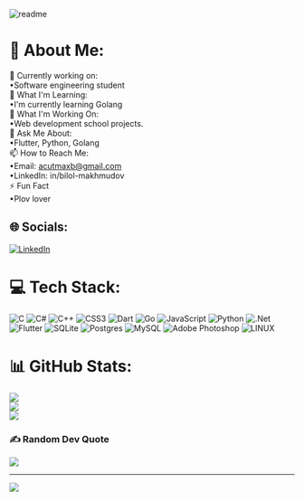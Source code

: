 ![readme](https://user-images.githubusercontent.com/68492019/199285929-8b4b889b-447a-492a-b55e-835c0df732eb.jpg)

# 💫 About Me:
🔭 Currently working on:<br>   •Software engineering student<br>🌱 What I'm Learning:<br>   •I'm currently learning Golang<br>🚀 What I'm Working On:<br>    •Web development school projects.<br>💬 Ask Me About:<br>    •Flutter, Python, Golang<br>📫 How to Reach Me:<br>•Email: acutmaxb@gmail.com<br>•LinkedIn: in/bilol-makhmudov<br>⚡ Fun Fact<br>•Plov lover


## 🌐 Socials:
[![LinkedIn](https://img.shields.io/badge/LinkedIn-%230077B5.svg?logo=linkedin&logoColor=white)](https://linkedin.com/in/in/bilol-makhmudov) 

# 💻 Tech Stack:
![C](https://img.shields.io/badge/c-%2300599C.svg?style=for-the-badge&logo=c&logoColor=white) ![C#](https://img.shields.io/badge/c%23-%23239120.svg?style=for-the-badge&logo=c-sharp&logoColor=white) ![C++](https://img.shields.io/badge/c++-%2300599C.svg?style=for-the-badge&logo=c%2B%2B&logoColor=white) ![CSS3](https://img.shields.io/badge/css3-%231572B6.svg?style=for-the-badge&logo=css3&logoColor=white) ![Dart](https://img.shields.io/badge/dart-%230175C2.svg?style=for-the-badge&logo=dart&logoColor=white) ![Go](https://img.shields.io/badge/go-%2300ADD8.svg?style=for-the-badge&logo=go&logoColor=white) ![JavaScript](https://img.shields.io/badge/javascript-%23323330.svg?style=for-the-badge&logo=javascript&logoColor=%23F7DF1E) ![Python](https://img.shields.io/badge/python-3670A0?style=for-the-badge&logo=python&logoColor=ffdd54) ![.Net](https://img.shields.io/badge/.NET-5C2D91?style=for-the-badge&logo=.net&logoColor=white) ![Flutter](https://img.shields.io/badge/Flutter-%2302569B.svg?style=for-the-badge&logo=Flutter&logoColor=white) ![SQLite](https://img.shields.io/badge/sqlite-%2307405e.svg?style=for-the-badge&logo=sqlite&logoColor=white) ![Postgres](https://img.shields.io/badge/postgres-%23316192.svg?style=for-the-badge&logo=postgresql&logoColor=white) ![MySQL](https://img.shields.io/badge/mysql-%2300f.svg?style=for-the-badge&logo=mysql&logoColor=white) ![Adobe Photoshop](https://img.shields.io/badge/adobephotoshop-%2331A8FF.svg?style=for-the-badge&logo=adobephotoshop&logoColor=white) ![LINUX](https://img.shields.io/badge/Linux-FCC624?style=for-the-badge&logo=linux&logoColor=black)
# 📊 GitHub Stats:
![](https://github-readme-stats.vercel.app/api?username=bilol-makhmudov&theme=dark&hide_border=false&include_all_commits=false&count_private=false)<br/>
![](https://github-readme-streak-stats.herokuapp.com/?user=bilol-makhmudov&theme=dark&hide_border=false)<br/>
![](https://github-readme-stats.vercel.app/api/top-langs/?username=bilol-makhmudov&theme=dark&hide_border=false&include_all_commits=false&count_private=false&layout=compact)

### ✍️ Random Dev Quote
![](https://quotes-github-readme.vercel.app/api?type=horizontal&theme=radical)

---
[![](https://visitcount.itsvg.in/api?id=bilol-makhmudov&icon=0&color=6)](https://visitcount.itsvg.in)

<!-- Proudly created with GPRM ( https://gprm.itsvg.in ) -->

